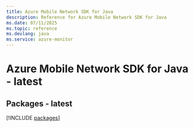 ```yaml
---
title: Azure Mobile Network SDK for Java
description: Reference for Azure Mobile Network SDK for Java
ms.date: 07/11/2025
ms.topic: reference
ms.devlang: java
ms.service: azure-monitor
---
```

# Azure Mobile Network SDK for Java - latest
## Packages - latest
[!INCLUDE [packages](mobile-network-index.md)]